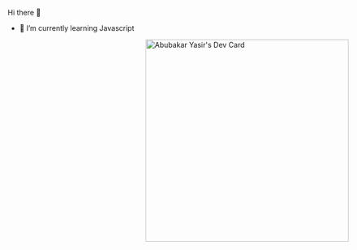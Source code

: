 Hi there 👋

- 🌱 I’m currently learning Javascript

<div><a href="https://app.daily.dev/Abubakar_Yasir"><img src="https://api.daily.dev/devcards/0d784164844a4242ae11c87bdc8658be.png?r=m8l" width="400" alt="Abubakar Yasir's Dev Card"/></a></div>

<style>
  div { position: absolute;
  right: 60px;}
</style>
